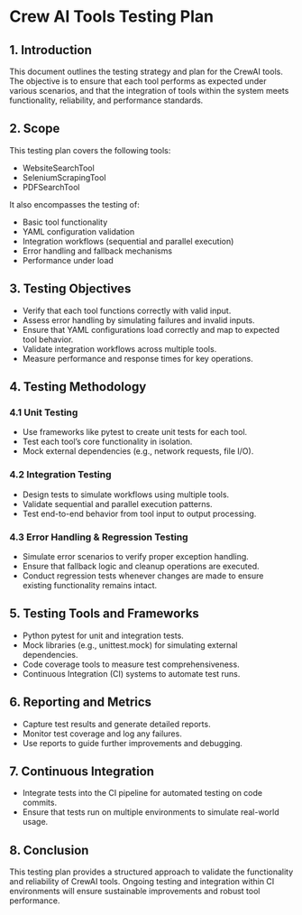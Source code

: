 # Crew AI Tools Testing Plan

## 1. Introduction
This document outlines the testing strategy and plan for the CrewAI tools. The objective is to ensure that each tool performs as expected under various scenarios, and that the integration of tools within the system meets functionality, reliability, and performance standards.

## 2. Scope
This testing plan covers the following tools:
- WebsiteSearchTool
- SeleniumScrapingTool
- PDFSearchTool

It also encompasses the testing of:
- Basic tool functionality
- YAML configuration validation
- Integration workflows (sequential and parallel execution)
- Error handling and fallback mechanisms
- Performance under load

## 3. Testing Objectives
- Verify that each tool functions correctly with valid input.
- Assess error handling by simulating failures and invalid inputs.
- Ensure that YAML configurations load correctly and map to expected tool behavior.
- Validate integration workflows across multiple tools.
- Measure performance and response times for key operations.

## 4. Testing Methodology

### 4.1 Unit Testing
- Use frameworks like pytest to create unit tests for each tool.
- Test each tool’s core functionality in isolation.
- Mock external dependencies (e.g., network requests, file I/O).

### 4.2 Integration Testing
- Design tests to simulate workflows using multiple tools.
- Validate sequential and parallel execution patterns.
- Test end-to-end behavior from tool input to output processing.

### 4.3 Error Handling & Regression Testing
- Simulate error scenarios to verify proper exception handling.
- Ensure that fallback logic and cleanup operations are executed.
- Conduct regression tests whenever changes are made to ensure existing functionality remains intact.

## 5. Testing Tools and Frameworks
- Python pytest for unit and integration tests.
- Mock libraries (e.g., unittest.mock) for simulating external dependencies.
- Code coverage tools to measure test comprehensiveness.
- Continuous Integration (CI) systems to automate test runs.

## 6. Reporting and Metrics
- Capture test results and generate detailed reports.
- Monitor test coverage and log any failures.
- Use reports to guide further improvements and debugging.

## 7. Continuous Integration
- Integrate tests into the CI pipeline for automated testing on code commits.
- Ensure that tests run on multiple environments to simulate real-world usage.

## 8. Conclusion
This testing plan provides a structured approach to validate the functionality and reliability of CrewAI tools. Ongoing testing and integration within CI environments will ensure sustainable improvements and robust tool performance.